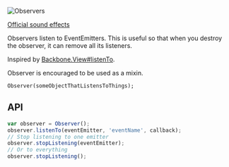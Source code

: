 ![Observers](http://wiki.teamliquid.net/starcraft/images2/d/d3/Observer.png)

[Official sound effects](https://www.youtube.com/watch?v=2e0CRuS14ho)

Observers listen to EventEmitters. This is useful so that when you destroy the observer, it can remove all its listeners.

Inspired by [Backbone.View#listenTo](http://backbonejs.org/#Events-listenTo).

Observer is encouraged to be used as a mixin.

    Observer(someObjectThatListensToThings);

## API

```javascript
var observer = Observer();
observer.listenTo(eventEmitter, 'eventName', callback);
// Stop listening to one emitter
observer.stopListening(eventEmitter);
// Or to everything
observer.stopListening();
```
